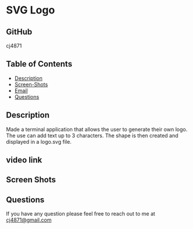 # SVG Logo
## GitHub
cj4871
## Table of Contents
* [Description](#Description)
* [Screen-Shots](#Screen-Shots)
* [Email](#Email)
* [Questions](#Questions)


## Description
Made a terminal application that allows the user to generate their own logo. The use can add text up to 3 characters. The shape is then created and displayed in a logo.svg file.
## video link

## Screen Shots 

## Questions
If you have any question please feel free to reach out to me at cj4871@gmail.com
